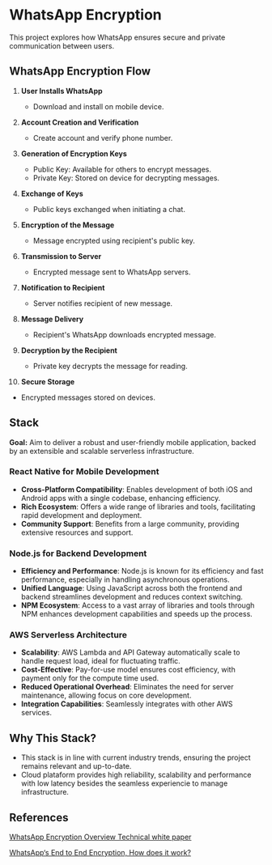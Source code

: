 # WhatsApp Encryption

This project explores how WhatsApp ensures secure and private communication between users.

## WhatsApp Encryption Flow

1. **User Installs WhatsApp**

   - Download and install on mobile device.

2. **Account Creation and Verification**

   - Create account and verify phone number.

3. **Generation of Encryption Keys**

   - Public Key: Available for others to encrypt messages.
   - Private Key: Stored on device for decrypting messages.

4. **Exchange of Keys**

   - Public keys exchanged when initiating a chat.

5. **Encryption of the Message**

   - Message encrypted using recipient's public key.

6. **Transmission to Server**

   - Encrypted message sent to WhatsApp servers.

7. **Notification to Recipient**

   - Server notifies recipient of new message.

8. **Message Delivery**

   - Recipient's WhatsApp downloads encrypted message.

9. **Decryption by the Recipient**

   - Private key decrypts the message for reading.

10. **Secure Storage**

- Encrypted messages stored on devices.

## Stack

**Goal:** Aim to deliver a robust and user-friendly mobile application, backed by an extensible and scalable serverless infrastructure.

### React Native for Mobile Development

- **Cross-Platform Compatibility**: Enables development of both iOS and Android apps with a single codebase, enhancing efficiency.
- **Rich Ecosystem**: Offers a wide range of libraries and tools, facilitating rapid development and deployment.
- **Community Support**: Benefits from a large community, providing extensive resources and support.

### Node.js for Backend Development

- **Efficiency and Performance**: Node.js is known for its efficiency and fast performance, especially in handling asynchronous operations.
- **Unified Language**: Using JavaScript across both the frontend and backend streamlines development and reduces context switching.
- **NPM Ecosystem**: Access to a vast array of libraries and tools through NPM enhances development capabilities and speeds up the process.

### AWS Serverless Architecture

- **Scalability**: AWS Lambda and API Gateway automatically scale to handle request load, ideal for fluctuating traffic.
- **Cost-Effective**: Pay-for-use model ensures cost efficiency, with payment only for the compute time used.
- **Reduced Operational Overhead**: Eliminates the need for server maintenance, allowing focus on core development.
- **Integration Capabilities**: Seamlessly integrates with other AWS services.

## Why This Stack?

- This stack is in line with current industry trends, ensuring the project remains relevant and up-to-date.
- Cloud plataform provides high reliability, scalability and performance with low latency besides the seamless experiencie to manage infrastructure.


## References

[WhatsApp
Encryption Overview
Technical white paper](https://scontent.fcgh3-1.fna.fbcdn.net/v/t39.8562-6/383236184_722587863039320_5040651063228680393_n.pdf?_nc_cat=101&ccb=1-7&_nc_sid=b8d81d&_nc_ohc=TMCHR3mTV-oAX9qZk_8&_nc_ht=scontent.fcgh3-1.fna&oh=00_AfCPY6_en6qwm43ca8JXTc7bSLCx-ff0DWcO6_HaztMryA&oe=65581F84)

[WhatsApp‘s End to End Encryption, How does it work?](https://medium.com/@panghalamit/whatsapp-s-end-to-end-encryption-how-does-it-work-80020977caa0)
